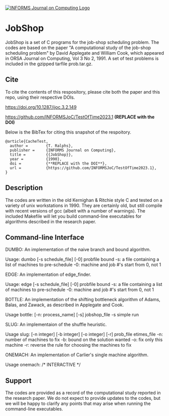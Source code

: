 [![INFORMS Journal on Computing Logo](https://INFORMSJoC.github.io/logos/INFORMS_Journal_on_Computing_Header.jpg)](https://pubsonline.informs.org/journal/ijoc)

# JobShop

JobShop is a set of C programs for the job-shop scheduling problem. The codes are based on the paper "A computational study of the job-shop scheduling problem" by David Applegate and William Cook, which appeared in ORSA Journal on Computing, Vol 3 No 2, 1991. A set of test problems is included in the gzipped tarfile prob.tar.gz.

## Cite

To cite the contents of this respository, please cite both the paper and this repo, using their respective DOIs.

https://doi.org/10.1287/ijoc.3.2.149

https://github.com/INFORMSJoC/TestOfTime2023.1 **(REPLACE with the DOI)**

Below is the BibTex for citing this snapshot of the respoitory.

```
@article{CacheTest,
  author =        {T. Ralphs},
  publisher =     {INFORMS Journal on Computing},
  title =         {{JobShop}},
  year =          {1990},
  doi =           {**REPLACE with the DOI**},
  url =           {https://github.com/INFORMSJoC/TestOfTime2023.1},
}  
```

## Description

The codes are written in the old Kernighan & Ritchie style C and tested on a variety of unix workstations in 1990. They are certainly old, but still compile with recent versions of gcc (albeit with a number of warnings). The included Makefile will let you build command-line executables for algorithms described in the research paper.

## Command-line Interface

DUMBO: An implementation of the naive branch and bound algorithm.

Usage: dumbo [-s schedule_file] [-0] probfile bound 
         -s: a file containing a list of machines to pre-schedule 
         -0: machine and job #'s start from 0, not 1 

EDGE: An implementation of edge_finder.

Usage: edge [-s schedule_file] [-0] probfile bound
         -s: a file containing a list of machines to pre-schedule
         -0: machine and job #'s start from 0, not 1

BOTTLE: An implementation of the shifting bottleneck algorithm of Adams, Balas, and Zawack, as described in Applegate and Cook.

Usage bottle: [-n: process_name] [-s] jobshop_file
         -s simple run

SLUG: An implementaion of the shuffle heuristic.

Usage slug: [-n integer] [-b integer] [-o integer] [-r] prob_file etimes_file
         -n: number of machines to fix
         -b: bound on the solution wanted
         -o: fix only this machine
         -r: reverse the rule for choosing the machines to fix

ONEMACH: An implementation of Carlier's single machine algorithm.

Usage onemach: /* INTERACTIVE */

## Support

The codes are provided as a record of the computational study reported in the research paper. We do not expect to provide updates to the codes, but we will be happy to clarify any points that may arise when running the command-line executables.
